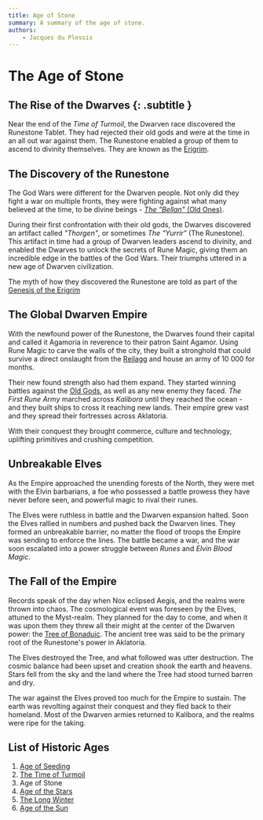 ```yaml
---
title: Age of Stone
summary: A summary of the age of stone.
authors:
    - Jacques du Plessis
---
```

# The Age of Stone
## The Rise of the Dwarves {: .subtitle }
Near the end of the _Time of Turmoil_, the Dwarven race discovered the Runestone Tablet.  They had rejected their old gods and were at the time in an all out war against them.  The Runestone enabled a group of them to ascend to divinity themselves.  They are known as the [Erigrim](../../../religion/deities/erigrim).

## The Discovery of the Runestone
The God Wars were different for the Dwarven people.  Not only did they fight a war on multiple fronts, they were fighting against what many believed at the time, to be divine beings - [_The "Bellan"_ (Old Ones)](../../../religion/deities/dwarf_old_ones).

During their first confrontation with their old gods, the Dwarves discovered an artifact called _"Thorgen"_, or sometimes _The "Yurrir"_ (The Runestone).  This artifact in time had a group of Dwarven leaders ascend to divinity, and enabled the Dwarves to unlock the secrets of Rune Magic, giving them an incredible edge in the battles of the God Wars.  Their triumphs uttered in a new age of Dwarven civilization.

The myth of how they discovered the Runestone are told as part of the [Genesis of the Erigrim](../../../religion/deities/erigrim#genesis)

## The Global Dwarven Empire
With the newfound power of the Runestone, the Dwarves found their capital and called it Agamoria in reverence to their patron Saint Agamor.  Using Rune Magic to carve the walls of the city, they built a stronghold that could survive a direct onslaught from the [Reilagg](../../../cosmology/planes/reilagg) and house an army of 10 000 for months.

Their new found strength also had them expand.  They started winning battles against the [Old Gods](../../../religion/deities/dwarf_old_ones), as well as any new enemy they faced.  _The First Rune Army_ marched across _Kalibora_ until they reached the ocean - and they built ships to cross it reaching new lands.  Their empire grew vast and they spread their fortresses across Aklatoria.

With their conquest they brought commerce, culture and technology, uplifting primitives and crushing competition.

## Unbreakable Elves
As the Empire approached the unending forests of the North, they were met with the Elvin barbarians, a foe who possessed a battle prowess they have never before seen, and powerful magic to rival their runes.

The Elves were ruthless in battle and the Dwarven expansion halted.  Soon the Elves rallied in numbers and pushed back the Dwarven lines.  They formed an unbreakable barrier, no matter the flood of troops the Empire was sending to enforce the lines.  The battle became a war, and the war soon escalated into a power struggle between _Runes_ and _Elvin Blood Magic_.

## The Fall of the Empire
Records speak of the day when Nox eclipsed Aegis, and the realms were thrown into chaos.  The cosmological event was foreseen by the Elves, attuned to the Myst-realm.  They planned for the day to come, and when it was upon them they threw all their might at the center of the Dwarven power: the [Tree of Bonaduic](../../../cosmology/magic/places_of_power/world_trees#tree-of-bonaduic).  The ancient tree was said to be the primary root of the Runestone's power in Aklatoria.

The Elves destroyed the Tree, and what followed was utter destruction.  The cosmic balance had been upset and creation shook the earth and heavens.  Stars fell from the sky and the land where the Tree had stood turned barren and dry.

The war against the Elves proved too much for the Empire to sustain.  The earth was revolting against their conquest and they fled back to their homeland.  Most of the Dwarven armies returned to Kalibora, and the realms were ripe for the taking.

## List of Historic Ages
1. [Age of Seeding](../age_of_seeding)
2. [The Time of Turmoil](../time_of_turmoil)
3. Age of Stone
4. [Age of the Stars](../age_of_the_stars)
5. [The Long Winter](../long_winter)
6. [Age of the Sun](../age_of_the_sun)